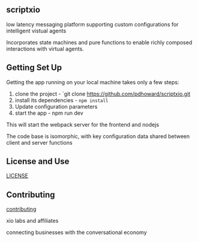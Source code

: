 
## scriptxio

low latency messaging platform supporting custom configurations for intelligent vistual agents

Incorporates state machines and pure functions to enable richly composed interactions with virtual agents.

## Getting Set Up

Getting the app running on your local machine takes only a few steps:

1. clone the project - `git clone https://github.com/pdhoward/scriptxio.git
2. install its dependencies - `npm install`
3. Update configuration parameters
4. start the app - npm run dev

This will start the webpack server for the frontend and nodejs

The code base is isomorphic, with key configuration data shared between client and server functions

## License and Use
 [LICENSE](./LICENSE.txt)

## Contributing
 [contributing](.github/CONTRIBUTING.md)

xio labs and affiliates

connecting businesses with the conversational economy
